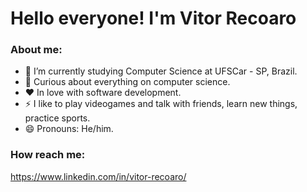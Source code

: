# Hello everyone! I'm Vitor Recoaro

### About me:
- 🌱 I’m currently studying Computer Science at UFSCar - SP, Brazil.
- 🔎 Curious about everything on computer science.
- ❤️ In love with software development.
- ⚡ I like to play videogames and talk with friends, learn new things, practice sports.
- 😄 Pronouns: He/him.

### How reach me:
https://www.linkedin.com/in/vitor-recoaro/
<!--
**Vitorrecoaro/Vitorrecoaro** is a ✨ _special_ ✨ repository because its `README.md` (this file) appears on your GitHub profile.

Here are some ideas to get you started:

- 🔭 I’m currently working on ...

- 👯 I’m looking to collaborate on ...
- 🤔 I’m looking for help with ...
- 💬 Ask me about ...
- 📫 How to reach me: ...
- 😄 Pronouns: ...
- ⚡ Fun fact: ...
-->
